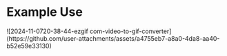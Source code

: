 <h1>Example Use</h1>
![2024-11-0720-38-44-ezgif com-video-to-gif-converter](https://github.com/user-attachments/assets/a4755eb7-a8a0-4da8-aa40-b52e59e33130)

